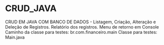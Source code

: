 # CRUD_JAVA
 CRUD EM JAVA COM BANCO DE DADOS - Listagem, Criação, Alteração e Deleção de Registros. Relatório dos registros. Menu de retorno em Console Caminho da classe para testes: br.com.financeiro.main Classe para testes: Main.java
